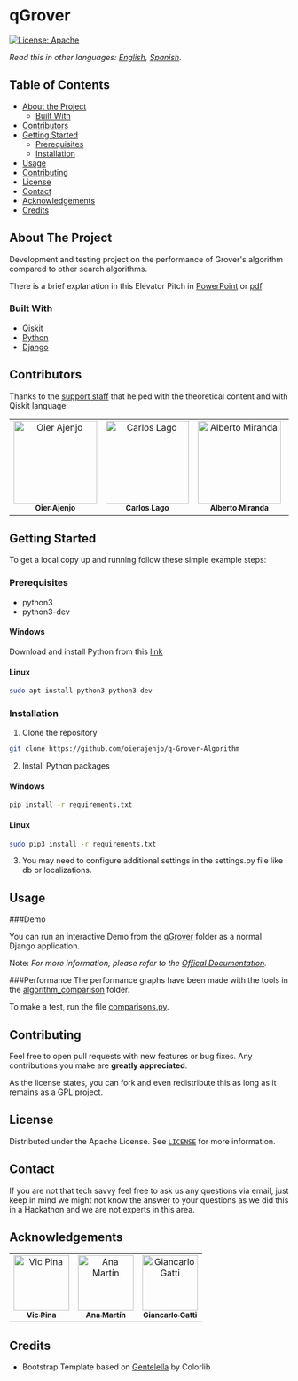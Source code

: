 # qGrover

[![License: Apache][license-shield]][license-url]

*Read this in other languages: [English](README.md), [Spanish](README.es.md).*

<!-- TABLE OF CONTENTS -->
## Table of Contents

* [About the Project](#about-the-project)
  * [Built With](#built-with)
* [Contributors](#contributors)
* [Getting Started](#getting-started)
  * [Prerequisites](#prerequisites)
  * [Installation](#installation)
* [Usage](#usage)
* [Contributing](#contributing)
* [License](#license)
* [Contact](#contact)
* [Acknowledgements](#acknowledgements)
* [Credits](#credits)



<!-- ABOUT THE PROJECT -->
## About The Project

Development and testing project on the performance of Grover's algorithm compared to other search algorithms.

There is a brief explanation in this Elevator Pitch in [PowerPoint](presentacion/pGrover-ElevatorPitch.pptx) 
or [pdf](presentacion/pGrover-ElevatorPitch.pdf).

### Built With
* [Qiskit](https://qiskit.org/)
* [Python](https://www.python.org/)
* [Django](https://www.djangoproject.com/)

<!-- CONTRIBUTORS -->
## Contributors

Thanks to the [support staff](#acknowledgements) that helped with the theoretical content and with Qiskit language:

<!-- ALL-CONTRIBUTORS-LIST:START - Do not remove or modify this section -->
<!-- prettier-ignore -->
<table align="center">
  <tr>
    <td align="center"><a href="https://github.com/oierajenjo">
        <img src="https://avatars1.githubusercontent.com/u/25632727?s=400&v=4"
        width="150px;" alt="Oier Ajenjo"/><br/><sub><b>Oier Ajenjo</b></sub></a><br/></td>
    <td align="center"><a href="https://github.com/carloslago">
        <img src="https://avatars2.githubusercontent.com/u/15263623?s=400&v=4" 
        width="150px;" alt="Carlos Lago"/><br/><sub><b>Carlos Lago</b></sub></a><br/></td>
    <td align="center"><a href="https://github.com/AlbertoMGV">
        <img src="https://avatars2.githubusercontent.com/u/31722793?s=400&v=4"
        width="150px;" alt="Alberto Miranda"/><br/><sub><b>Alberto Miranda</b></sub></a><br/></td>
    <td align="center"><a href="https://github.com/aitormorais">
        <img src="https://avatars3.githubusercontent.com/u/43671531?s=400&v=4"
         width="150px;" alt="Aitor Morais"/><br/><sub><b>Aitor Morais</b></sub></a><br/></td>
    <td align="center"><a href="https://github.com/rafaelromon">
        <img src="https://avatars0.githubusercontent.com/u/15263554?s=400&v=4" 
        width="150px;" alt="Rafael Romón"/><br /><sub><b>Rafael Romón</b></sub></a><br/></td>
  </tr>
</table>

<!-- ALL-CONTRIBUTORS-LIST:END -->

<!-- GETTING STARTED -->
## Getting Started

To get a local copy up and running follow these simple example steps:

### Prerequisites
* python3
* python3-dev
#### Windows
Download and install Python from this [link](https://www.python.org/downloads/windows/)
#### Linux
```sh
sudo apt install python3 python3-dev
```

### Installation

1. Clone the repository
```sh
git clone https://github.com/oierajenjo/q-Grover-Algorithm
```

2. Install Python packages
#### Windows
```sh
pip install -r requirements.txt
```
#### Linux
```sh
sudo pip3 install -r requirements.txt
```

3. You may need to configure additional settings in the settings.py file like db or localizations.


<!-- USAGE EXAMPLES -->
## Usage
###Demo

You can run an interactive Demo from the [qGrover](qGrover) folder as a normal Django application.

Note: _For more information, please refer to the [Offical Documentation](https://www.djangoproject.com/start/)._

###Performance
The performance graphs have been made with the tools in the [algorithm_comparison](algorithm_comparison) folder.

To make a test, run the file [comparisons.py](algorithm_comparison/comparisons.py).

<!-- CONTRIBUTING -->
## Contributing

Feel free to open pull requests with new features or bug fixes. Any contributions you make are **greatly appreciated**.

As the license states, you can fork and even redistribute this as long as it remains as a GPL project. 


<!-- LICENSE -->
## License

Distributed under the Apache License. See [`LICENSE`](LICENSE) for more information.


<!-- CONTACT -->
## Contact

If you are not that tech savvy feel free to ask us any questions via email, just keep in mind we might not know 
the answer to your questions as we did this in a Hackathon and we are not experts in this area.


## Acknowledgements

<table align="center">
  <tr>
    <td align="center"><a href="https://github.com/VicPinaCanelles">
        <img src="https://avatars0.githubusercontent.com/u/55274463?s=400&v=4"
        width="100px;" alt="Vic Pina"/><br/><sub><b>Vic Pina</b></sub></a><br/></td>
    <td align="center"><a href="https://github.com/amartinfer">
        <img src="https://avatars1.githubusercontent.com/u/7209496?s=400&v=4" 
        width="100px;" alt="Ana Martín"/><br/><sub><b>Ana Martín</b></sub></a><br/></td>
    <td align="center"><a href="https://www.researchgate.net/profile/Giancarlo_Gatti">
        <img src="https://i1.rgstatic.net/ii/profile.image/784553258012674-1564063481856_Q512/Giancarlo_Gatti.jpg"
        width="100px;" alt="Giancarlo Gatti"/><br/><sub><b>Giancarlo Gatti</b></sub></a><br/></td>
  </tr>
</table>


## Credits

- Bootstrap Template based on [Gentelella](https://github.com/ColorlibHQ/gentelella) by Colorlib



<!-- MARKDOWN LINKS & IMAGES -->
<!-- https://www.markdownguide.org/basic-syntax/#reference-style-links -->
[license-shield]: https://img.shields.io/badge/License-Apache%202.0-orange.svg
[license-url]: https://github.com/oierajenjo/q-Grover-Algorithm/blob/master/LICENSE



